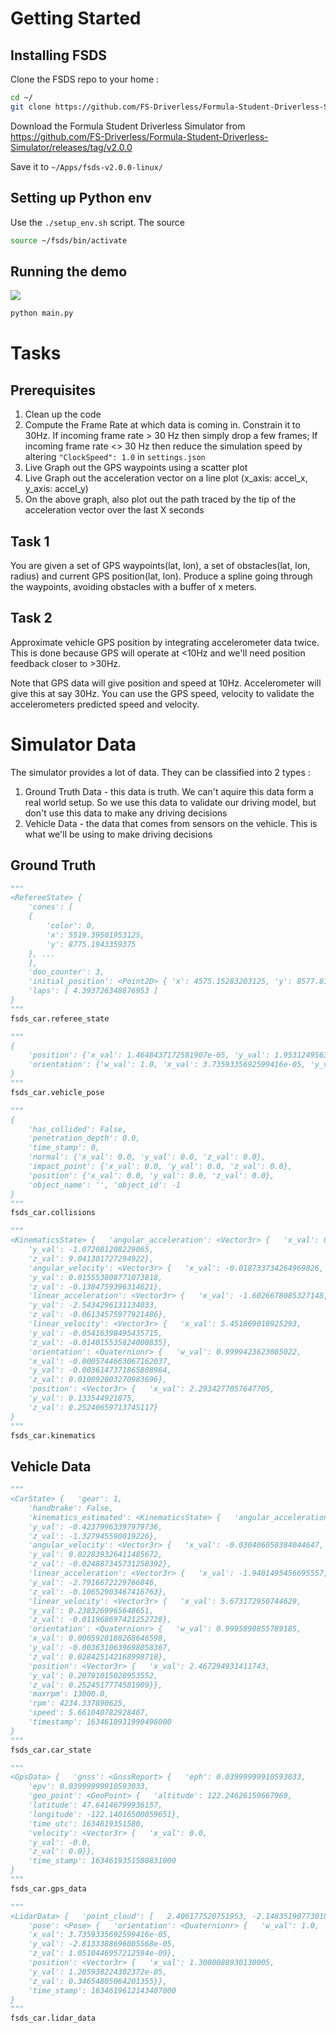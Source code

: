 # Getting Started

## Installing FSDS

Clone the FSDS repo to your home :

```bash
cd ~/
git clone https://github.com/FS-Driverless/Formula-Student-Driverless-Simulator
```

Download the Formula Student Driverless Simulator from https://github.com/FS-Driverless/Formula-Student-Driverless-Simulator/releases/tag/v2.0.0

Save it to `~/Apps/fsds-v2.0.0-linux/`

## Setting up Python env

Use the `./setup_env.sh` script. The source
```bash
source ~/fsds/bin/activate
```

## Running the demo

<img src=imgs/live_graph.gif>

```bash
python main.py
```

# Tasks

## Prerequisites

1. Clean up the code
2. Compute the Frame Rate at which data is coming in. Constrain it to 30Hz. If incoming frame rate > 30 Hz then simply drop a few frames; If incoming frame rate <> 30 Hz then reduce the simulation speed by altering `"ClockSpeed": 1.0` in `settings.json` 
3. Live Graph out the GPS waypoints using a scatter plot 
4. Live Graph out the acceleration vector on a line plot (x_axis: accel_x, y_axis: accel_y)
5. On the above graph, also plot out the path traced by the tip of the acceleration vector over the last X seconds

## Task 1

You are given a set of GPS waypoints(lat, lon), a set of obstacles(lat, lon, radius) and current GPS position(lat, lon). Produce a spline going through the waypoints, avoiding obstacles with a buffer of x meters.

## Task 2

Approximate vehicle GPS position by integrating accelerometer data twice. This is done because GPS will operate at <10Hz and we'll need position feedback closer to >30Hz.

Note that GPS data will give position and speed at 10Hz. Accelerometer will give this at say 30Hz. You can use the GPS speed, velocity to validate the accelerometers predicted speed and velocity.


# Simulator Data

The simulator provides a lot of data. They can be classified into 2 types :
1. Ground Truth Data - this data is truth. We can't aquire this data form a real world setup. So we use this data to validate our driving model, but don't use this data to make any driving decisions
2. Vehicle Data - the data that comes from sensors on the vehicle. This is what we'll be using to make driving decisions

## Ground Truth

```python
"""
<RefereeState> {
    'cones': [
	{
	    'color': 0,
	    'x': 5519.39501953125,
	    'y': 8775.1943359375
	}, ... 
    ],
    'doo_counter': 3,
    'initial_position': <Point2D> { 'x': 4575.15283203125, 'y': 8577.8154296875 },
    'laps': [ 4.393726348876953 ]
}
"""
fsds_car.referee_state

"""
{
    'position': {'x_val': 1.4648437172581907e-05, 'y_val': 1.9531249563442543e-05, 'z_val': 0.24647490680217743}, 
    'orientation': {'w_val': 1.0, 'x_val': 3.7359335692599416e-05, 'y_val': -2.8133388696005568e-05, 'z_val': 1.0510446957212594e-09}
}
"""
fsds_car.vehicle_pose

"""
{
    'has_collided': False, 
    'penetration_depth': 0.0, 
    'time_stamp': 0, 
    'normal': {'x_val': 0.0, 'y_val': 0.0, 'z_val': 0.0}, 
    'impact_point': {'x_val': 0.0, 'y_val': 0.0, 'z_val': 0.0}, 
    'position': {'x_val': 0.0, 'y_val': 0.0, 'z_val': 0.0}, 
    'object_name': '', 'object_id': -1
}
"""
fsds_car.collisions

"""
<KinematicsState> {   'angular_acceleration': <Vector3r> {   'x_val': 0.4556628465652466,
    'y_val': -1.072081208229065,
    'z_val': 9.041301727294922},
    'angular_velocity': <Vector3r> {   'x_val': -0.018733734264969826,
    'y_val': 0.015553808771073818,
    'z_val': -0.1384759396314621},
    'linear_acceleration': <Vector3r> {   'x_val': -1.6026678085327148,
    'y_val': -2.5434296131134033,
    'z_val': -0.06134575977921486},
    'linear_velocity': <Vector3r> {   'x_val': 5.451869010925293,
    'y_val': -0.05416398495435715,
    'z_val': -0.014015535824000835},
    'orientation': <Quaternionr> {   'w_val': 0.9999423623085022,
    'x_val': -0.0005744663067162037,
    'y_val': -0.0036147371865808964,
    'z_val': 0.010092003270983696},
    'position': <Vector3r> {   'x_val': 2.2934277057647705,
    'y_val': 0.133544921875,
    'z_val': 0.25240659713745117}
}
"""
fsds_car.kinematics
```

## Vehicle Data

```python
"""
<CarState> {   'gear': 1,
    'handbrake': False,
    'kinematics_estimated': <KinematicsState> {   'angular_acceleration': <Vector3r> {   'x_val': -0.15900176763534546,
    'y_val': -0.42379963397979736,
    'z_val': -1.327945590019226},
    'angular_velocity': <Vector3r> {   'x_val': -0.030406050384044647,
    'y_val': 0.022839326411485672,
    'z_val': -0.024887345731258392},
    'linear_acceleration': <Vector3r> {   'x_val': -1.9401495456695557,
    'y_val': -2.7916672229766846,
    'z_val': -0.10652903467416763},
    'linear_velocity': <Vector3r> {   'x_val': 5.673172950744629,
    'y_val': 0.2383269965648651,
    'z_val': -0.011968697421252728},
    'orientation': <Quaternionr> {   'w_val': 0.9995890855789185,
    'x_val': 0.0005920188268646598,
    'y_val': -0.0036310639698058367,
    'z_val': 0.028425142168998718},
    'position': <Vector3r> {   'x_val': 2.467294931411743,
    'y_val': 0.20791015028953552,
    'z_val': 0.2524517774581909}},
    'maxrpm': 13000.0,
    'rpm': 4234.337890625,
    'speed': 5.661040782928467,
    'timestamp': 1634618931990498000
}
"""
fsds_car.car_state

"""
<GpsData> {   'gnss': <GnssReport> {   'eph': 0.03999999910593033,
    'epv': 0.03999999910593033,
    'geo_point': <GeoPoint> {   'altitude': 122.24626159667969,
    'latitude': 47.64146799936157,
    'longitude': -122.14016500059651},
    'time_utc': 1634619351580,
    'velocity': <Vector3r> {   'x_val': 0.0,
    'y_val': -0.0,
    'z_val': 0.0}},
    'time_stamp': 1634619351580831000
}
"""
fsds_car.gps_data

"""
<LidarData> {   'point_cloud': [   2.406177520751953, -2.1483519077301025,-1.901892687783402e-08, ],
    'pose': <Pose> {   'orientation': <Quaternionr> {   'w_val': 1.0,
    'x_val': 3.7359335692599416e-05,
    'y_val': -2.8133388696005568e-05,
    'z_val': 1.0510446957212594e-09},
    'position': <Vector3r> {   'x_val': 1.3000088930130005,
    'y_val': 1.205938224302372e-05,
    'z_val': 0.34654805064201355}},
    'time_stamp': 1634619612143407000
}
"""
fsds_car.lidar_data
```
